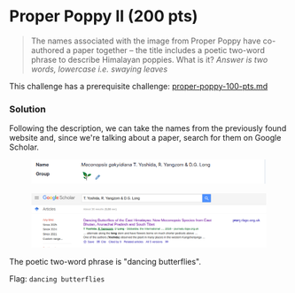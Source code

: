 # Proper Poppy II (200 pts)

> The names associated with the image from Proper Poppy have co-authored a paper together – the title includes a poetic two-word phrase to describe Himalayan poppies. What is it? _Answer is two words, lowercase i.e. swaying leaves_

This challenge has a prerequisite challenge: [proper-poppy-100-pts.md](proper-poppy-100-pts.md "mention")

### Solution

Following the description, we can take the names from the previously found website and, since we're talking about a paper, search for them on Google Scholar.

<figure><img src="../../../.gitbook/assets/image (2) (1).png" alt=""><figcaption></figcaption></figure>

<figure><img src="../../../.gitbook/assets/image (3) (1).png" alt=""><figcaption></figcaption></figure>

The poetic two-word phrase is "dancing butterflies".

Flag: `dancing butterflies`
